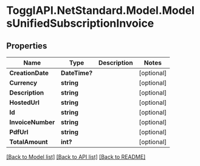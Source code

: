 # TogglAPI.NetStandard.Model.ModelsUnifiedSubscriptionInvoice
## Properties

Name | Type | Description | Notes
------------ | ------------- | ------------- | -------------
**CreationDate** | **DateTime?** |  | [optional] 
**Currency** | **string** |  | [optional] 
**Description** | **string** |  | [optional] 
**HostedUrl** | **string** |  | [optional] 
**Id** | **string** |  | [optional] 
**InvoiceNumber** | **string** |  | [optional] 
**PdfUrl** | **string** |  | [optional] 
**TotalAmount** | **int?** |  | [optional] 

[[Back to Model list]](../README.md#documentation-for-models) [[Back to API list]](../README.md#documentation-for-api-endpoints) [[Back to README]](../README.md)

